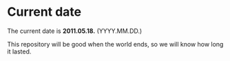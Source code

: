 # Current date

The current date is **2011.05.18.** (YYYY.MM.DD.)

This repository will be good when the world ends, so we will know how long it lasted.